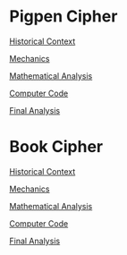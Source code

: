 # Pigpen Cipher

[Historical Context](historicalContext.md)

[Mechanics](mechanics.md)

[Mathematical Analysis](mathematicalAnalysis.md)

[Computer Code](computerCode.md)

[Final Analysis]()

# Book Cipher

[Historical Context]()

[Mechanics](bookMechanics.md)

[Mathematical Analysis]()

[Computer Code]()

[Final Analysis]()
